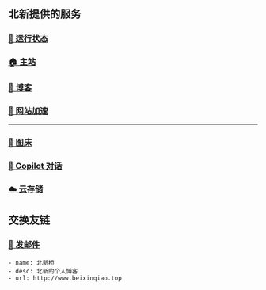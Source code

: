 ## 北新提供的服务

### [🚥 运行状态](https://status.beixinqiao.top/)
### [🏠 主站](https://beixinqiao.top/)
### [📗 博客](https://blog.beixinqiao.top/)
### [🚀 网站加速](https://booster.beixinqiao.top/)
---
### [📂 图床](https://image.beixinqiao.top/)
### [💬 Copilot 对话](https://chat.beixinqiao.top/)
### [☁️ 云存储](https://cloud.beixinqiao.top/)
## 交换友链

### [📧 发邮件](mailto:beixinti@foxmail.com)

```
- name: 北新桥
- desc: 北新的个人博客
- url: http://www.beixinqiao.top
```